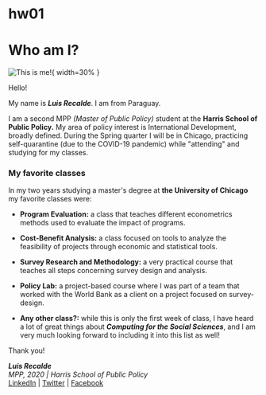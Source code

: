 # hw01



**Who am I?**
========

![This is me!](https://github.com/recalderamirez/hw01/blob/master/LUIS.jpg?raw=true "LUIS"){ width=30% }


Hello!

My name is _**Luis Recalde**_. I am from Paraguay. 

I am a second MPP _(Master of Public Policy)_ student at the **Harris School of Public Policy.** My area of policy interest is International Development, broadly defined. During the Spring quarter I will be in Chicago, practicing self-quarantine (due to the COVID-19 pandemic) while "attending" and studying for my classes.

### **My favorite classes** #

In my two years studying a master's degree at **the University of Chicago** my favorite classes were:

*   **Program Evaluation:** a class that teaches different econometrics methods used to evaluate the impact of programs. 

*   **Cost-Benefit Analysis:** a class focused on tools to analyze the feasibility of projects through economic and statistical tools. 

*   **Survey Research and Methodology:** a very practical course that teaches all steps concerning survey design and analysis.

*   **Policy Lab:** a project-based course where I was part of a team that worked with the World Bank as a client on a project focused on survey-design.

*   **Any other class?:** while this is only the first week of class, I have heard a lot of great things about _**Computing for the Social Sciences**_, and I am very much looking forward to including it into this list as well! 

Thank you!    
    
        
            
_**Luis Recalde**_    
*MPP, 2020 | Harris School of Public Policy*    
[LinkedIn](https://www.linkedin.com/in/luis-b-recalde/ "LUIS_LINKEDIN") | [Twitter](https://twitter.com/luis_recalde "LUIS_TWITTER") | [Facebook](https://www.facebook.com/luisrecalde "LUIS_FACEBOOK")




